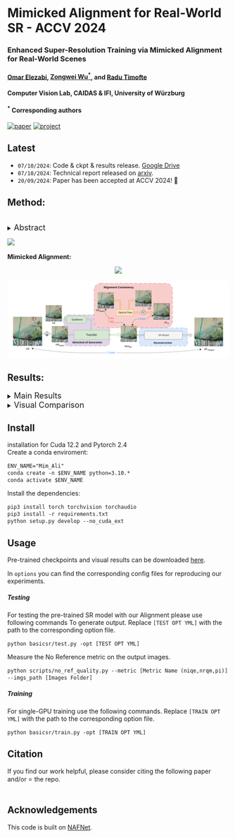 # Mimicked Alignment for Real-World SR - ACCV 2024



### Enhanced Super-Resolution Training via Mimicked Alignment for Real-World Scenes

#### [Omar Elezabi](https://scholar.google.de/citations?user=8v3dYzEAAAAJ&hl=en), [Zongwei Wu<sup>*</sup>](https://sites.google.com/view/zwwu/accueil), and [Radu Timofte](https://www.informatik.uni-wuerzburg.de/computervision/)

#### **Computer Vision Lab, CAIDAS & IFI, University of Würzburg**
#### **<sup>*</sup> Corresponding authors**

[![paper](https://img.shields.io/badge/arXiv-Paper-<COLOR>.svg)]()
[![project](https://img.shields.io/badge/project-page-brightgreen)]()
<!-- [![demo](https://img.shields.io/badge/huggingface-demo-brightgreen)]() -->

## Latest
<!-- - `05/10/2024`: Added 🤗[Demo](). -->
- `07/10/2024`: Code & ckpt & results release. [Google Drive]()
- `07/10/2024`: Technical report released on [arxiv]().
- `20/09/2024`: Paper has been accepted at ACCV 2024! 🎉 



## Method:
<br>
<details>
  <summary>
  <font size="+1">Abstract</font>
  </summary>
Image super-resolution methods have made significant strides with deep learning techniques and ample training data. However, they face challenges due to inherent misalignment between low-resolution (LR) and high-resolution (HR) pairs in real-world datasets. In this study, we propose a novel plug-and-play module designed to mitigate these misalignment issues by aligning LR inputs with HR images during training. Specifically, our approach involves mimicking a novel LR sample that aligns with HR while preserving the degradation characteristics of the original LR samples. This module seamlessly integrates with any SR model, enhancing robustness against misalignment. Importantly, it can be easily removed during inference, therefore without introducing any parameters on the conventional SR models. We comprehensively evaluate our method on synthetic and real-world datasets, demonstrating its effectiveness across a spectrum of SR models, including traditional CNNs and state-of-the-art Transformers.
</details>

![](figures/arch.svg)

**Mimicked Alignment:**

<p align="center">
<img src="figures/accv_teaser.svg" width="700"/>
</p>

<p align="center">
<img src="figures/mim_dig.svg" width="700"/>
</p>


## Results:

<details>
  <summary>
  <font size="+1">Main Results</font>
  </summary>
<p align="center">
<img src = "figures/noref.png" width="700">
</p>
</details>

<details>
  <summary>
  <font size="+1">Visual Comparison</font>
  </summary>

  <p align="center">
  <img src = "figures/SRRAW_Fig1.svg" width="900">
  </p>
  <p align="center">
  <img src = "figures/SSRAW_Fig2.svg" width="900">
  </p>

</details>

## Install
installation for Cuda 12.2 and Pytorch 2.4\
Create a conda enviroment:
````
ENV_NAME="Mim_Ali"
conda create -n $ENV_NAME python=3.10.*
conda activate $ENV_NAME
````
Install the dependencies:
````
pip3 install torch torchvision torchaudio
pip3 install -r requirements.txt
python setup.py develop --no_cuda_ext
````


## Usage
Pre-trained checkpoints and visual results can be downloaded [here]().

In `options` you can find the corresponding config files for reproducing our experiments.

##### **Testing**
For testing the pre-trained SR model with our Alignment please use following commands To generate output. Replace `[TEST OPT YML]` with the path to the corresponding option file.
`````
python basicsr/test.py -opt [TEST OPT YML]
`````
Measure the No Reference metric on the output images.
`````
python scripts/no_ref_quality.py --metric [Metric Name (niqe,nrqm,pi)] --imgs_path [Images Folder]
`````

##### **Training**
For single-GPU training use the following commands. Replace `[TRAIN OPT YML]` with the path to the corresponding option file.
`````
python basicsr/train.py -opt [TRAIN OPT YML] 
`````

## Citation

If you find our work helpful, please consider citing the following paper and/or ⭐ the repo.

```

```

## Acknowledgements

This code is built on [NAFNet](https://github.com/megvii-research/NAFNet).